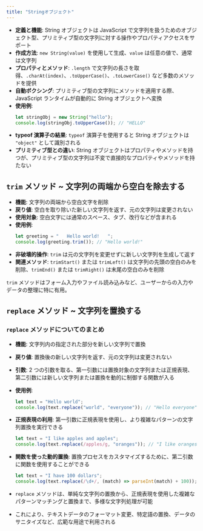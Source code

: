 ```yaml
---
title: "Stringオブジェクト"
---
```


- **定義と機能**: String オブジェクトは JavaScript で文字列を扱うためのオブジェクト型、プリミティブ型の文字列に対する操作やプロパティアクセスをサポート
- **作成方法**: `new String(value)` を使用して生成、`value` は任意の値で、通常は文字列
- **プロパティとメソッド**: `.length` で文字列の長さを取得、`.charAt(index)`、`.toUpperCase()`、`.toLowerCase()` など多数のメソッドを提供
- **自動ボクシング**: プリミティブ型の文字列にメソッドを適用する際、JavaScript ランタイムが自動的に String オブジェクトへ変換
- **使用例**:
  ```javascript
  let stringObj = new String("hello");
  console.log(stringObj.toUpperCase()); // "HELLO"
  ```
- **typeof 演算子の結果**: `typeof` 演算子を使用すると String オブジェクトは `"object"` として識別される
- **プリミティブ型との違い**: String オブジェクトはプロパティやメソッドを持つが、プリミティブ型の文字列は不変で直接的なプロパティやメソッドを持たない

## `trim` メソッド ~ 文字列の両端から空白を除去する

- **機能**: 文字列の両端から空白文字を削除
- **戻り値**: 空白を取り除いた新しい文字列を返す、元の文字列は変更されない
- **使用対象**: 空白文字には通常のスペース、タブ、改行などが含まれる
- **使用例**:
  ```javascript
  let greeting = "   Hello world!   ";
  console.log(greeting.trim()); // "Hello world!"
  ```
- **非破壊的操作**: `trim` は元の文字列を変更せずに新しい文字列を生成して返す
- **関連メソッド**: `trimStart()` または `trimLeft()` は文字列の先頭の空白のみを削除、`trimEnd()` または `trimRight()` は末尾の空白のみを削除

`trim` メソッドはフォーム入力やファイル読み込みなど、ユーザーからの入力やデータの整理に特に有用。

## `replace` メソッド ~ 文字列を置換する

### `replace` メソッドについてのまとめ

- **機能**: 文字列内の指定された部分を新しい文字列で置換
- **戻り値**: 置換後の新しい文字列を返す、元の文字列は変更されない
- **引数**: 2 つの引数を取る、第一引数には置換対象の文字列または正規表現、第二引数には新しい文字列または置換を動的に制御する関数が入る
- **使用例**:
  ```javascript
  let text = "Hello world";
  console.log(text.replace("world", "everyone")); // "Hello everyone"
  ```
- **正規表現の利用**: 第一引数に正規表現を使用し、より複雑なパターンの文字列置換を実行できる
  ```javascript
  let text = "I like apples and apples";
  console.log(text.replace(/apples/g, "oranges")); // "I like oranges and oranges"
  ```
- **関数を使った動的置換**: 置換プロセスをカスタマイズするために、第二引数に関数を使用することができる

  ```javascript
  let text = "I have 100 dollars";
  console.log(text.replace(/\d+/, (match) => parseInt(match) + 100)); // "I have 200 dollars"
  ```

- `replace` メソッドは、単純な文字列の置換から、正規表現を使用した複雑なパターンマッチングと置換まで、多様な文字列処理が可能
- これにより、テキストデータのフォーマット変更、特定語の置換、データのサニタイズなど、広範な用途で利用される

